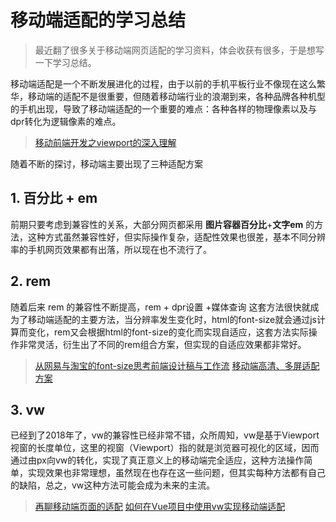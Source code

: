# 移动端适配的学习总结

 >最近翻了很多关于移动端网页适配的学习资料，体会收获有很多，于是想写一下学习总结。

移动端适配是一个不断发展进化的过程，由于以前的手机平板行业不像现在这么繁华，移动端的适配不是很重要，但随着移动端行业的浪潮到来，各种品牌各种机型的手机出现，导致了移动端适配的一个重要的难点：各种各样的物理像素以及与dpr转化为逻辑像素的难点。
>[移动前端开发之viewport的深入理解](https://www.cnblogs.com/2050/p/3877280.html)

 随着不断的探讨，移动端主要出现了三种适配方案

## 1. 百分比 + em

前期只要考虑到兼容性的关系，大部分网页都采用 **图片容器百分比**+**文字em** 的方法，这种方式虽然兼容性好，但实际操作复杂，适配性效果也很差，基本不同分辨率的手机网页效果都有出落，所以现在也不流行了。

## 2. rem

随着后来 rem 的兼容性不断提高，rem + dpr设置 +媒体查询 这套方法很快就成为了移动端适配的主要方法，当分辨率发生变化时，html的font-size就会通过js计算而变化，rem又会根据html的font-size的变化而实现自适应，这套方法实际操作非常灵活，衍生出了不同的rem组合方案，但实现的自适应效果都非常好。
>[从网易与淘宝的font-size思考前端设计稿与工作流](http://www.cnblogs.com/lyzg/p/4877277.html)
>[移动端高清、多屏适配方案](http://www.html-js.com/article/Mobile-terminal-H5-mobile-terminal-HD-multi-screen-adaptation-scheme%203041)

## 3. vw

已经到了2018年了，vw的兼容性已经非常不错，众所周知，vw是基于Viewport视窗的长度单位，这里的视窗（Viewport）指的就是浏览器可视化的区域，因而通过由px向vw的转化，实现了真正意义上的移动端完全适应，这种方法操作简单，实现效果也非常理想，虽然现在也存在这一些问题，但其实每种方法都有自己的缺陷，总之，vw这种方法可能会成为未来的主流。
>[再聊移动端页面的适配](https://www.w3cplus.com/css/vw-for-layout.html)
>[如何在Vue项目中使用vw实现移动端适配](https://www.w3cplus.com/mobile/vw-layout-in-vue.html)
